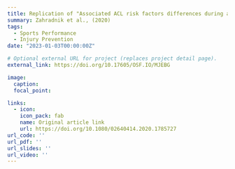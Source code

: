 ```yaml
---
title: Replication of "Associated ACL risk factors differences during an unanticipated volleyball blocking movement"
summary: Zahradnik et al., (2020)
tags:
  - Sports Performance
  - Injury Prevention
date: "2023-01-03T00:00:00Z"

# Optional external URL for project (replaces project detail page).
external_link: https://doi.org/10.17605/OSF.IO/MJEBG

image:
  caption: 
  focal_point: 

links:
  - icon: 
    icon_pack: fab
    name: Original article link
    url: https://doi.org/10.1080/02640414.2020.1785727
url_code: ''
url_pdf: ''
url_slides: ''
url_video: ''
---
```

